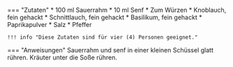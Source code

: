 === "Zutaten"
    * 100 ml Sauerrahm
    * 10 ml Senf
    * Zum Würzen
        * Knoblauch, fein gehackt
        * Schnittlauch, fein gehackt
        * Basilikum, fein gehackt
        * Paprikapulver
        * Salz
        * Pfeffer

    !!! info "Diese Zutaten sind für vier (4) Personen geeignet."

=== "Anweisungen"
    Sauerrahm und senf in einer kleinen Schüssel glatt rühren. Kräuter unter die Soße rühren.

[^gutekueche]:
    ["Kräuterdip."](https://www.gutekueche.at/kraeuterdip-rezept-8016)
    *Gute Kueche.*
    22 April 2015.
[^chefkoch]:
    silvi0400.
    ["Schneller Kräuterdip."](https://www.chefkoch.de/rezepte/378881124210366/Schneller-Kraeuterdip.html).
    *Chef Koch.*
    16 August 2015.
